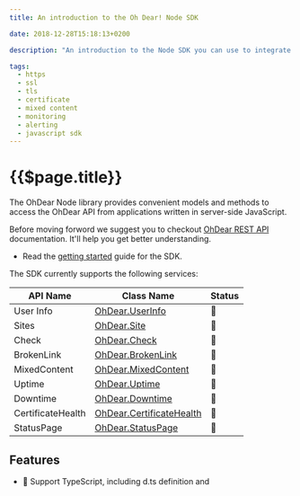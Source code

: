 ```yaml
---
title: An introduction to the Oh Dear! Node SDK

date: 2018-12-28T15:18:13+0200

description: "An introduction to the Node SDK you can use to integrate Oh Dear! into your own software."

tags:
  - https
  - ssl
  - tls 
  - certificate
  - mixed content
  - monitoring
  - alerting
  - javascript sdk
---
```


# {{$page.title}}

The OhDear Node library provides convenient models and methods to access the OhDear API from applications written in server-side JavaScript. 

Before moving forword we suggest you to checkout [OhDear REST API](https://ohdear.app/docs/api/introduction) documentation. It'll help you get better understanding.

- Read the [getting started](../guide/getting-started.md) guide for the SDK. 

The SDK currently supports the following services:

| API Name          | Class Name                                                                   | Status |
| ----------------- | ---------------------------------------------------------------------------- | ------ |
| User Info         | [OhDear.UserInfo](../api/classes/managesuserservice.md)                      | :tada: |
| Sites             | [OhDear.Site](../api/classes/managessiteservice.md)                          | :tada: |
| Check             | [OhDear.Check](../api/classes/managescheckservice.md)                        | :tada: |
| BrokenLink        | [OhDear.BrokenLink](../api/classes/managesbrokenlinksservice.md)             | :tada: |
| MixedContent      | [OhDear.MixedContent](../api/classes/managesmixedcontentservice.md)          | :tada: |
| Uptime            | [OhDear.Uptime](../api/classes/managesuptimeservice.md)                      | :tada: |
| Downtime          | [OhDear.Downtime](../api/classes/managesdowntimeservice.md)                  | :tada: |
| CertificateHealth | [OhDear.CertificateHealth](../api/classes/managecertificatehealthservice.md) | :tada: |
| StatusPage        | [OhDear.StatusPage](../api/classes/managesstatuspageservice.md)              | :tada: |

## Features

- 🍁 Support TypeScript, including d.ts definition and
